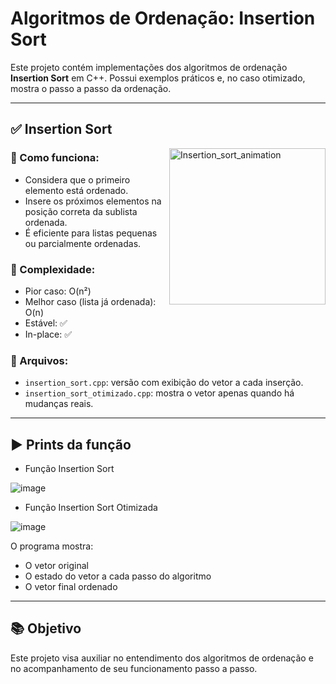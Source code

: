 
# Algoritmos de Ordenação: Insertion Sort

Este projeto contém implementações dos algoritmos de ordenação **Insertion Sort** em C++. Possui exemplos práticos e, no caso otimizado, mostra o passo a passo da ordenação.

---

## ✅ Insertion Sort
<a href="https://pt.wikipedia.org/wiki/Ficheiro:Insertion_sort_animation.gif">
    <img src="https://github.com/user-attachments/assets/652d0222-94be-4492-ae12-a60744a2637b" alt="Insertion_sort_animation" align="right" width="250" height="250">
</a>

### 📌 Como funciona:
- Considera que o primeiro elemento está ordenado.
- Insere os próximos elementos na posição correta da sublista ordenada.
- É eficiente para listas pequenas ou parcialmente ordenadas.

### 🔁 Complexidade:
- Pior caso: O(n²)
- Melhor caso (lista já ordenada): O(n)
- Estável: ✅
- In-place: ✅

### 📂 Arquivos:
- `insertion_sort.cpp`: versão com exibição do vetor a cada inserção.
- `insertion_sort_otimizado.cpp`: mostra o vetor apenas quando há mudanças reais.

---

## ▶️ Prints da função
- Função Insertion Sort
  
![image](https://github.com/user-attachments/assets/16eccf4a-df78-45e2-ab94-f7bd4c3a4803)

- Função Insertion Sort Otimizada

![image](https://github.com/user-attachments/assets/9ef068e7-545e-4cfa-b1bc-e2cafc2c7097)


O programa mostra:

- O vetor original
- O estado do vetor a cada passo do algoritmo
- O vetor final ordenado

---


## 📚 Objetivo

Este projeto visa auxiliar no entendimento dos algoritmos de ordenação e no acompanhamento de seu funcionamento passo a passo.
